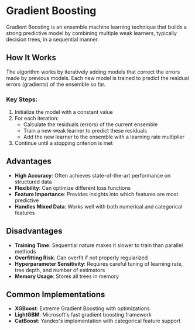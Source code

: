 # Gradient Boosting

Gradient Boosting is an ensemble machine learning technique that builds a strong predictive model by combining multiple weak learners, typically decision trees, in a sequential manner.

## How It Works

The algorithm works by iteratively adding models that correct the errors made by previous models. Each new model is trained to predict the residual errors (gradients) of the ensemble so far.

### Key Steps:
1. Initialize the model with a constant value
2. For each iteration:
   - Calculate the residuals (errors) of the current ensemble
   - Train a new weak learner to predict these residuals
   - Add the new learner to the ensemble with a learning rate multiplier
3. Continue until a stopping criterion is met

## Advantages

- **High Accuracy**: Often achieves state-of-the-art performance on structured data
- **Flexibility**: Can optimize different loss functions
- **Feature Importance**: Provides insights into which features are most predictive
- **Handles Mixed Data**: Works well with both numerical and categorical features

## Disadvantages

- **Training Time**: Sequential nature makes it slower to train than parallel methods
- **Overfitting Risk**: Can overfit if not properly regularized
- **Hyperparameter Sensitivity**: Requires careful tuning of learning rate, tree depth, and number of estimators
- **Memory Usage**: Stores all trees in memory

## Common Implementations

- **XGBoost**: Extreme Gradient Boosting with optimizations
- **LightGBM**: Microsoft's fast gradient boosting framework
- **CatBoost**: Yandex's implementation with categorical feature support
